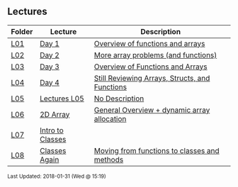 ## Lectures
| Folder | Lecture | Description|
 | ------------|------------|------------|
 | [L01](https://github.com/rugbyprof/1063-Data-Structures/tree/master/Lectures/L08) | [ Day 1 ](https://github.com/rugbyprof/1063-Data-Structures/tree/master/Lectures/L08) | [ Overview of functions and arrays](https://github.com/rugbyprof/1063-Data-Structures/tree/master/Lectures/L08) |
 | [L02](https://github.com/rugbyprof/1063-Data-Structures/tree/master/Lectures/L08) | [ Day 2 ](https://github.com/rugbyprof/1063-Data-Structures/tree/master/Lectures/L08) | [ More array problems (and functions)](https://github.com/rugbyprof/1063-Data-Structures/tree/master/Lectures/L08) |
 | [L03](https://github.com/rugbyprof/1063-Data-Structures/tree/master/Lectures/L08) | [ Day 3 ](https://github.com/rugbyprof/1063-Data-Structures/tree/master/Lectures/L08) | [ Overview of Functions and Arrays](https://github.com/rugbyprof/1063-Data-Structures/tree/master/Lectures/L08) |
 | [L04](https://github.com/rugbyprof/1063-Data-Structures/tree/master/Lectures/L08) | [ Day 4 ](https://github.com/rugbyprof/1063-Data-Structures/tree/master/Lectures/L08) | [ Still Reviewing Arrays, Structs, and Functions](https://github.com/rugbyprof/1063-Data-Structures/tree/master/Lectures/L08) |
 | [L05](https://github.com/rugbyprof/1063-Data-Structures/tree/master/Lectures/L08) | [ Lectures L05 ](https://github.com/rugbyprof/1063-Data-Structures/tree/master/Lectures/L08) | [ No Description](https://github.com/rugbyprof/1063-Data-Structures/tree/master/Lectures/L08) |
 | [L06](https://github.com/rugbyprof/1063-Data-Structures/tree/master/Lectures/L08) | [ 2D Array ](https://github.com/rugbyprof/1063-Data-Structures/tree/master/Lectures/L08) | [ General Overview + dynamic array allocation](https://github.com/rugbyprof/1063-Data-Structures/tree/master/Lectures/L08) | [L06](https://github.com/rugbyprof/1063-Data-Structures/tree/master/Lectures/L08) | [ Single Dimensional](https://github.com/rugbyprof/1063-Data-Structures/tree/master/Lectures/L08) | [L06](https://github.com/rugbyprof/1063-Data-Structures/tree/master/Lectures/L08) | [ 2 Dimensional](https://github.com/rugbyprof/1063-Data-Structures/tree/master/Lectures/L08) |
 | [L07](https://github.com/rugbyprof/1063-Data-Structures/tree/master/Lectures/L08) | [ Intro to Classes](https://github.com/rugbyprof/1063-Data-Structures/tree/master/Lectures/L08) |
 | [L08](https://github.com/rugbyprof/1063-Data-Structures/tree/master/Lectures/L08) | [ Classes Again ](https://github.com/rugbyprof/1063-Data-Structures/tree/master/Lectures/L08) | [ Moving from functions to classes and methods](https://github.com/rugbyprof/1063-Data-Structures/tree/master/Lectures/L08) | [L08](https://github.com/rugbyprof/1063-Data-Structures/tree/master/Lectures/L08) | [ Related Repl.it code:](https://github.com/rugbyprof/1063-Data-Structures/tree/master/Lectures/L08) | [L08](https://github.com/rugbyprof/1063-Data-Structures/tree/master/Lectures/L08) | [ Folders in this lecture:](https://github.com/rugbyprof/1063-Data-Structures/tree/master/Lectures/L08) |

<sup>Last Updated: 2018-01-31 (Wed @ 15:19)</sup>